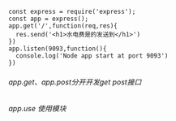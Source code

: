~~~
const express = require('express');
const app = express();
app.get('/',function(req,res){
  res.send('<h1>水电费是的发送到</h1>')
})
app.listen(9093,function(){
  console.log('Node app start at port 9093')
})
~~~
###### app.get、app.post分开开发get post接口
###### app.use 使用模块

